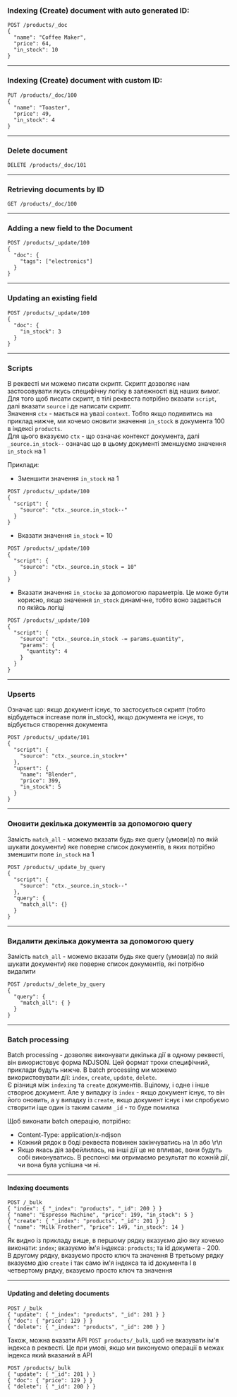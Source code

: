 ### Indexing (Create) document with auto generated ID:

```
POST /products/_doc
{
  "name": "Coffee Maker",
  "price": 64,
  "in_stock": 10
}
```

---

### Indexing (Create) document with custom ID:

```
PUT /products/_doc/100
{
  "name": "Toaster",
  "price": 49,
  "in_stock": 4
}
```

---

### Delete document

```
DELETE /products/_doc/101
```

---

### Retrieving documents by ID

```
GET /products/_doc/100
```

---

### Adding a new field to the Document

```
POST /products/_update/100
{
  "doc": {
    "tags": ["electronics"]
  }
}
```

---

### Updating an existing field

```
POST /products/_update/100
{
  "doc": {
    "in_stock": 3
  }
}
```

---

### Scripts

В реквесті ми можемо писати скрипт. Скрипт дозволяє нам застосовувати якусь специфічну логіку в залежності від наших вимог. <br>
Для того щоб писати скрипт, в тілі реквеста потрібно вказати `script`, далі вказати `source` і де написати скрипт. <br>
Значення `ctx` - мається на увазі `context`. Тобто якщо подивитись на приклад нижче, ми хочемо оновити значення `in_stock` в документа 100 в індексі `products`. <br>
Для цього вказуємо `ctx` - що означає контекст документа, далі `_source.in_stock--` означає що в цьому документі зменшуємо значення `in_stock` на 1

Приклади:

- Зменшити значення `in_stock` на 1
```
POST /products/_update/100
{
  "script": {
    "source": "ctx._source.in_stock--"
  }
}
```

- Вказати значення `in_stock` = 10
```
POST /products/_update/100
{
  "script": {
    "source": "ctx._source.in_stock = 10"
  }
}
```

- Вказати значення `in_stocke` за допомогою параметрів. Це може бути корисно, якщо значення `in_stock` динамічне, тобто воно задається по якійсь логіці
```
POST /products/_update/100
{
  "script": {
    "source": "ctx._source.in_stock -= params.quantity",
    "params": {
      "quantity": 4
    }
  }
}
```

---

### Upserts

Означає що: якщо документ існує, то застосується скрипт (тобто відбудеться increase поля in_stock), якщо документа не існує, то відбується створення документа

```
POST /products/_update/101
{
  "script": {
    "source": "ctx._source.in_stock++"
  },
  "upsert": {
    "name": "Blender",
    "price": 399,
    "in_stock": 5
  }
}
```

---

### Оновити декілька документів за допомогою query 

Замість `match_all` - можемо вказати будь яке query (умови(a) по якій шукати документи) яке поверне список документів, в яких потрібно зменшити поле `in_stock` на 1
```
POST /products/_update_by_query
{
  "script": {
    "source": "ctx._source.in_stock--"
  },
  "query": {
    "match_all": {}
  }
}
```

---

### Видалити декілька документа за допомогою query

Замість `match_all` - можемо вказати будь яке query (умови(a) по якій шукати документи) яке поверне список документів, які потрібно видалити
```
POST /products/_delete_by_query
{
  "query": {
    "match_all": { }
  }
}
```

---

### Batch processing

Batch processing - дозволяє виконувати декілька дії в одному реквесті, він використовує форма NDJSON. Цей формат трохи специфічний, приклади будуть нижче. В batch processing ми можемо використовувати дії: `index`, `create`, `update`, `delete`. <br>
Є різниця між `indexing` та `create` документів. Вцілому, і одне і інше створює документ. Але у випадку із `index` - якщо документ існує, то він його оновить, а у випадку із `create`, якщо документ існує і ми спробуємо створити іще один із таким самим `_id` - то буде помилка

Щоб виконати batch операцію, потрібно:
- Content-Type: application/x-ndjson
- Кожний рядок в боді реквеста повинен закінчуватись на \n або \r\n
- Якщо якась дія зафейлилась, на інші дії це не впливає, вони будуть собі виконуватись. В респонсі ми отримаємо результат по кожній дії, чи вона була успішна чи ні.

---

#### Indexing documents

```
POST /_bulk
{ "index": { "_index": "products", "_id": 200 } }
{ "name": "Espresso Machine", "price": 199, "in_stock": 5 }
{ "create": { "_index": "products", "_id": 201 } }
{ "name": "Milk Frother", "price": 149, "in_stock": 14 }
```

Як видно із прикладу вище, в першому рядку вказуємо дію яку хочемо виконати: `index`; вказуємо ім'я індекса: `products`; та id докумета - 200. <br>
В другому рядку, вказуємо просто ключ та значення
В третьому рядку вказуємо дію `create` і так само ім'я індекса та id документа
І в четвертому рядку, вказуємо просто ключ та значення

---

#### Updating and deleting documents

```
POST /_bulk
{ "update": { "_index": "products", "_id": 201 } }
{ "doc": { "price": 129 } }
{ "delete": { "_index": "products", "_id": 200 } }
```

Також, можна вказати API `POST products/_bulk`, щоб не вказувати ім'я індекса в реквесті. Це при умові, якщо ми виконуємо операції в межах індекса який вказаний в API 
```
POST /products/_bulk
{ "update": { "_id": 201 } }
{ "doc": { "price": 129 } }
{ "delete": { "_id": 200 } }
```